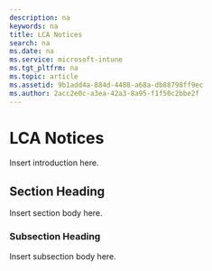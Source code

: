```yaml
---
description: na
keywords: na
title: LCA Notices
search: na
ms.date: na
ms.service: microsoft-intune
ms.tgt_pltfrm: na
ms.topic: article
ms.assetid: 9b1add4a-884d-4488-a68a-db88798ff9ec
ms.author: 2acc2e0c-a3ea-42a3-8a95-f1f50c2bbe2f
---
```

# LCA Notices
Insert introduction here.

## Section Heading
Insert section body here.

### Subsection Heading
Insert subsection body here.

